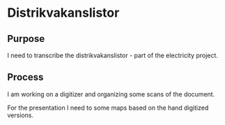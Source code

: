 # Distrikvakanslistor

## Purpose

I need to transcribe the distrikvakanslistor - part of the electricity project.

## Process

I am working on a digitizer and organizing some scans of the document.

For the presentation I need to some maps based on the hand digitized versions.
